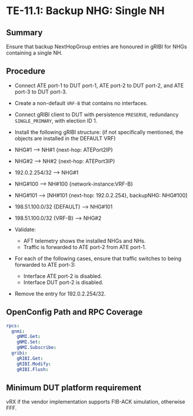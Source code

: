 # TE-11.1: Backup NHG: Single NH

## Summary

Ensure that backup NextHopGroup entries are honoured in gRIBI for NHGs
containing a single NH.

## Procedure

*   Connect ATE port-1 to DUT port-1, ATE port-2 to DUT port-2, and ATE port-3
    to DUT port-3.
*   Create a non-default `VRF-B` that contains no interfaces.
*   Connect gRIBI client to DUT with persistence `PRESERVE`, redundancy
    `SINGLE_PRIMARY`, with election ID 1.
*   Install the following gRIBI structure: (if not specifically mentioned, the
    objects are installed in the DEFAULT VRF)

*   NHG#1 --> NH#1 {next-hop: ATEPort2IP}
*   NHG#2 --> NH#2 {next-hop: ATEPort3IP}
*   192.0.2.254/32 --> NHG#1
*   NHG#100 --> NH#100 {network-instance:VRF-B}
*   NHG#101 --> [NH#101 {next-hop: 192.0.2.254}, backupNHG: NHG#100]
*   198.51.100.0/32 {DEFAULT} --> NHG#101
*   198.51.100.0/32 {VRF-B} --> NHG#2
*   Validate:
    *   AFT telemetry shows the installed NHGs and NHs.
    *   Traffic is forwarded to ATE port-2 from ATE port-1.
*   For each of the following cases, ensure that traffic switches to being
    forwarded to ATE port-3:
    *   Interface ATE port-2 is disabled.
    *   Interface DUT port-2 is disabled.
*   Remove the entry for 192.0.2.254/32.

## OpenConfig Path and RPC Coverage
```yaml
rpcs:
  gnmi:
    gNMI.Get:
    gNMI.Set:
    gNMI.Subscribe:
  gribi:
    gRIBI.Get:
    gRIBI.Modify:
    gRIBI.Flush:
```

## Minimum DUT platform requirement

vRX if the vendor implementation supports FIB-ACK simulation, otherwise FFF.
